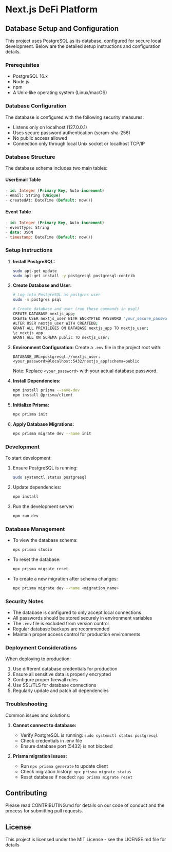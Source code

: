 # Next.js DeFi Platform

## Database Setup and Configuration

This project uses PostgreSQL as its database, configured for secure local development. Below are the detailed setup instructions and configuration details.

### Prerequisites

- PostgreSQL 16.x
- Node.js
- npm
- A Unix-like operating system (Linux/macOS)

### Database Configuration

The database is configured with the following security measures:
- Listens only on localhost (127.0.0.1)
- Uses secure password authentication (scram-sha-256)
- No public access allowed
- Connection only through local Unix socket or localhost TCP/IP

### Database Structure

The database schema includes two main tables:

#### UserEmail Table
```sql
- id: Integer (Primary Key, Auto-increment)
- email: String (Unique)
- createdAt: DateTime (Default: now())
```

#### Event Table
```sql
- id: Integer (Primary Key, Auto-increment)
- eventType: String
- data: JSON
- timestamp: DateTime (Default: now())
```

### Setup Instructions

1. **Install PostgreSQL:**
   ```bash
   sudo apt-get update
   sudo apt-get install -y postgresql postgresql-contrib
   ```

2. **Create Database and User:**
   ```bash
   # Log into PostgreSQL as postgres user
   sudo -u postgres psql

   # Create database and user (run these commands in psql)
   CREATE DATABASE nextjs_app;
   CREATE USER nextjs_user WITH ENCRYPTED PASSWORD 'your_secure_password';
   ALTER USER nextjs_user WITH CREATEDB;
   GRANT ALL PRIVILEGES ON DATABASE nextjs_app TO nextjs_user;
   \c nextjs_app
   GRANT ALL ON SCHEMA public TO nextjs_user;
   ```

3. **Environment Configuration:**
   Create a `.env` file in the project root with:
   ```
   DATABASE_URL=postgresql://nextjs_user:<your_password>@localhost:5432/nextjs_app?schema=public
   ```
   Note: Replace `<your_password>` with your actual database password.

4. **Install Dependencies:**
   ```bash
   npm install prisma --save-dev
   npm install @prisma/client
   ```

5. **Initialize Prisma:**
   ```bash
   npx prisma init
   ```

6. **Apply Database Migrations:**
   ```bash
   npx prisma migrate dev --name init
   ```

### Development

To start development:

1. Ensure PostgreSQL is running:
   ```bash
   sudo systemctl status postgresql
   ```

2. Update dependencies:
   ```bash
   npm install
   ```

3. Run the development server:
   ```bash
   npm run dev
   ```

### Database Management

- To view the database schema:
  ```bash
  npx prisma studio
  ```

- To reset the database:
  ```bash
  npx prisma migrate reset
  ```

- To create a new migration after schema changes:
  ```bash
  npx prisma migrate dev --name <migration_name>
  ```

### Security Notes

- The database is configured to only accept local connections
- All passwords should be stored securely in environment variables
- The `.env` file is excluded from version control
- Regular database backups are recommended
- Maintain proper access control for production environments

### Deployment Considerations

When deploying to production:

1. Use different database credentials for production
2. Ensure all sensitive data is properly encrypted
3. Configure proper firewall rules
4. Use SSL/TLS for database connections
5. Regularly update and patch all dependencies

### Troubleshooting

Common issues and solutions:

1. **Cannot connect to database:**
   - Verify PostgreSQL is running: `sudo systemctl status postgresql`
   - Check credentials in .env file
   - Ensure database port (5432) is not blocked

2. **Prisma migration issues:**
   - Run `npx prisma generate` to update client
   - Check migration history: `npx prisma migrate status`
   - Reset database if needed: `npx prisma migrate reset`

## Contributing

Please read CONTRIBUTING.md for details on our code of conduct and the process for submitting pull requests.

## License

This project is licensed under the MIT License - see the LICENSE.md file for details

